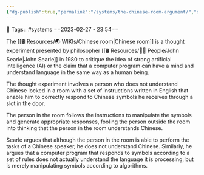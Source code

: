 ```yaml
---
{"dg-publish":true,"permalink":"/systems/the-chinese-room-argument/","dgPassFrontmatter":true,"noteIcon":"3","created":"2023-11-14T21:08:39.467+05:30","updated":"2024-01-04T04:48:22.411+05:30"}
---
```


🧶 Tags:: #systems 
==2023-02-27 - 23:54==

The [[🛢️ Resources/🌏 WIKIs/Chinese room\|Chinese room]] is a thought experiment presented by philosopher [[🛢️ Resources/🤼‍♂️ People/John Searle\|John Searle]] in 1980 to critique the idea of strong artificial intelligence (AI) or the claim that a computer program can have a mind and understand language in the same way as a human being.

The thought experiment involves a person who does not understand Chinese locked in a room with a set of instructions written in English that enable him to correctly respond to Chinese symbols he receives through a slot in the door.

The person in the room follows the instructions to manipulate the symbols and generate appropriate responses, fooling the person outside the room into thinking that the person in the room understands Chinese.

Searle argues that although the person in the room is able to perform the tasks of a Chinese speaker, he does not understand Chinese. Similarly, he argues that a computer program that responds to symbols according to a set of rules does not actually understand the language it is processing, but is merely manipulating symbols according to algorithms.